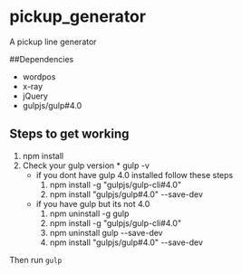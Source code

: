 # pickup_generator
A pickup line generator


##Dependencies 

* wordpos
* x-ray
* jQuery
* gulpjs/gulp#4.0

## Steps to get working

1. npm install
  1. Check your gulp version
    * gulp -v
      * if you dont have gulp 4.0 installed follow these steps
        1. npm install -g "gulpjs/gulp-cli#4.0"
        2. npm install "gulpjs/gulp#4.0" --save-dev
      * if you have gulp but its not 4.0
        1. npm uninstall -g gulp
        2. npm install -g "gulpjs/gulp-cli#4.0"
        3. npm uninstall gulp --save-dev
        4. npm install "gulpjs/gulp#4.0" --save-dev
      
      
Then run `gulp`

